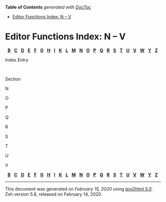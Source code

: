 <!-- START doctoc generated TOC please keep comment here to allow auto update -->
<!-- DON'T EDIT THIS SECTION, INSTEAD RE-RUN doctoc TO UPDATE -->
**Table of Contents**  *generated with [DocToc](https://github.com/thlorenz/doctoc)*

- [Editor Functions Index: N – V](#editor-functions-index-n--v)

<!-- END doctoc generated TOC please keep comment here to allow auto update -->

<span id="index_split-15"></span>

# Editor Functions Index: N – V

 
[**B**](Editor-Functions-Index.html#Editor-Functions-Index-1_tp_letter-B)
 
[**C**](Editor-Functions-Index.html#Editor-Functions-Index-1_tp_letter-C)
 
[**D**](Editor-Functions-Index.html#Editor-Functions-Index-1_tp_letter-D)
 
[**E**](Editor-Functions-Index.html#Editor-Functions-Index-1_tp_letter-E)
 
[**F**](Editor-Functions-Index.html#Editor-Functions-Index-1_tp_letter-F)
 
[**G**](Editor-Functions-Index.html#Editor-Functions-Index-1_tp_letter-G)
 
[**H**](Editor-Functions-Index.html#Editor-Functions-Index-1_tp_letter-H)
 
[**I**](Editor-Functions-Index.html#Editor-Functions-Index-1_tp_letter-I)
 
[**K**](Editor-Functions-Index.html#Editor-Functions-Index-1_tp_letter-K)
 
[**L**](Editor-Functions-Index.html#Editor-Functions-Index-1_tp_letter-L)
 
[**M**](Editor-Functions-Index.html#Editor-Functions-Index-1_tp_letter-M)
  [**N**](#index_split-15_tp_letter-N)  
[**O**](#index_split-15_tp_letter-O)  
[**P**](#index_split-15_tp_letter-P)  
[**Q**](#index_split-15_tp_letter-Q)  
[**R**](#index_split-15_tp_letter-R)  
[**S**](#index_split-15_tp_letter-S)  
[**T**](#index_split-15_tp_letter-T)  
[**U**](#index_split-15_tp_letter-U)  
[**V**](#index_split-15_tp_letter-V)  
[**W**](zsh_17.html#index_split-16_tp_letter-W)  
[**Y**](zsh_17.html#index_split-16_tp_letter-Y)  
[**Z**](zsh_17.html#index_split-16_tp_letter-Z)  

Index Entry

 

Section

<span id="index_split-15_tp_letter-N">N</span>

<span id="index_split-15_tp_letter-O">O</span>

<span id="index_split-15_tp_letter-P">P</span>

<span id="index_split-15_tp_letter-Q">Q</span>

<span id="index_split-15_tp_letter-R">R</span>

<span id="index_split-15_tp_letter-S">S</span>

<span id="index_split-15_tp_letter-T">T</span>

<span id="index_split-15_tp_letter-U">U</span>

<span id="index_split-15_tp_letter-V">V</span>

 
[**B**](Editor-Functions-Index.html#Editor-Functions-Index-1_tp_letter-B)
 
[**C**](Editor-Functions-Index.html#Editor-Functions-Index-1_tp_letter-C)
 
[**D**](Editor-Functions-Index.html#Editor-Functions-Index-1_tp_letter-D)
 
[**E**](Editor-Functions-Index.html#Editor-Functions-Index-1_tp_letter-E)
 
[**F**](Editor-Functions-Index.html#Editor-Functions-Index-1_tp_letter-F)
 
[**G**](Editor-Functions-Index.html#Editor-Functions-Index-1_tp_letter-G)
 
[**H**](Editor-Functions-Index.html#Editor-Functions-Index-1_tp_letter-H)
 
[**I**](Editor-Functions-Index.html#Editor-Functions-Index-1_tp_letter-I)
 
[**K**](Editor-Functions-Index.html#Editor-Functions-Index-1_tp_letter-K)
 
[**L**](Editor-Functions-Index.html#Editor-Functions-Index-1_tp_letter-L)
 
[**M**](Editor-Functions-Index.html#Editor-Functions-Index-1_tp_letter-M)
  [**N**](#index_split-15_tp_letter-N)  
[**O**](#index_split-15_tp_letter-O)  
[**P**](#index_split-15_tp_letter-P)  
[**Q**](#index_split-15_tp_letter-Q)  
[**R**](#index_split-15_tp_letter-R)  
[**S**](#index_split-15_tp_letter-S)  
[**T**](#index_split-15_tp_letter-T)  
[**U**](#index_split-15_tp_letter-U)  
[**V**](#index_split-15_tp_letter-V)  
[**W**](zsh_17.html#index_split-16_tp_letter-W)  
[**Y**](zsh_17.html#index_split-16_tp_letter-Y)  
[**Z**](zsh_17.html#index_split-16_tp_letter-Z)  

-----

This document was generated on *February 15, 2020* using
[*texi2html 5.0*](http://www.nongnu.org/texi2html/).  
Zsh version 5.8, released on February 14, 2020.
